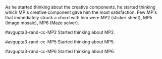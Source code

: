 As he started thinking about the creative components, he started thinking which MP's creative component gave him the most satisfaction. Few MP's that immediately struck a chord with him were MP2 (sticker sheet), MP5 (Image mosaic), MP6 (Maze solver).

#avgupta3-rand-cc-MP2
Started thinking about MP2.

#avgupta3-rand-cc-MP5
Started thinking about MP5.

#avgupta3-rand-cc-MP6
Started thinking about MP6.
